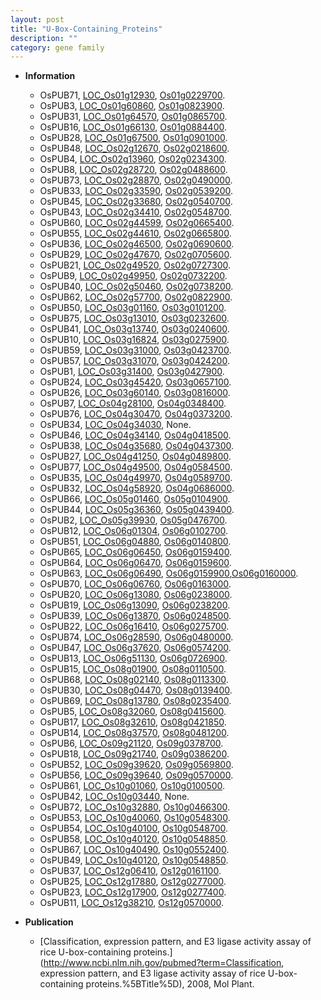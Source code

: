 ```yaml
---
layout: post
title: "U-Box-Containing_Proteins"
description: ""
category: gene family
---
```


* **Information**  
    + OsPUB71, [LOC_Os01g12930](http://rice.uga.edu/cgi-bin/ORF_infopage.cgi?orf=LOC_Os01g12930), [Os01g0229700](https://rapdb.dna.affrc.go.jp/locus/?name=Os01g0229700).
    + OsPUB3, [LOC_Os01g60860](http://rice.uga.edu/cgi-bin/ORF_infopage.cgi?orf=LOC_Os01g60860), [Os01g0823900](https://rapdb.dna.affrc.go.jp/locus/?name=Os01g0823900).
    + OsPUB31, [LOC_Os01g64570](http://rice.uga.edu/cgi-bin/ORF_infopage.cgi?orf=LOC_Os01g64570), [Os01g0865700](https://rapdb.dna.affrc.go.jp/locus/?name=Os01g0865700).
    + OsPUB16, [LOC_Os01g66130](http://rice.uga.edu/cgi-bin/ORF_infopage.cgi?orf=LOC_Os01g66130), [Os01g0884400](https://rapdb.dna.affrc.go.jp/locus/?name=Os01g0884400).
    + OsPUB28, [LOC_Os01g67500](http://rice.uga.edu/cgi-bin/ORF_infopage.cgi?orf=LOC_Os01g67500), [Os01g0901000](https://rapdb.dna.affrc.go.jp/locus/?name=Os01g0901000).
    + OsPUB48, [LOC_Os02g12670](http://rice.uga.edu/cgi-bin/ORF_infopage.cgi?orf=LOC_Os02g12670), [Os02g0218600](https://rapdb.dna.affrc.go.jp/locus/?name=Os02g0218600).
    + OsPUB4, [LOC_Os02g13960](http://rice.uga.edu/cgi-bin/ORF_infopage.cgi?orf=LOC_Os02g13960), [Os02g0234300](https://rapdb.dna.affrc.go.jp/locus/?name=Os02g0234300).
    + OsPUB8, [LOC_Os02g28720](http://rice.uga.edu/cgi-bin/ORF_infopage.cgi?orf=LOC_Os02g28720), [Os02g0488600](https://rapdb.dna.affrc.go.jp/locus/?name=Os02g0488600).
    + OsPUB73, [LOC_Os02g28870](http://rice.uga.edu/cgi-bin/ORF_infopage.cgi?orf=LOC_Os02g28870), [Os02g0490000](https://rapdb.dna.affrc.go.jp/locus/?name=Os02g0490000).
    + OsPUB33, [LOC_Os02g33590](http://rice.uga.edu/cgi-bin/ORF_infopage.cgi?orf=LOC_Os02g33590), [Os02g0539200](https://rapdb.dna.affrc.go.jp/locus/?name=Os02g0539200).
    + OsPUB45, [LOC_Os02g33680](http://rice.uga.edu/cgi-bin/ORF_infopage.cgi?orf=LOC_Os02g33680), [Os02g0540700](https://rapdb.dna.affrc.go.jp/locus/?name=Os02g0540700).
    + OsPUB43, [LOC_Os02g34410](http://rice.uga.edu/cgi-bin/ORF_infopage.cgi?orf=LOC_Os02g34410), [Os02g0548700](https://rapdb.dna.affrc.go.jp/locus/?name=Os02g0548700).
    + OsPUB60, [LOC_Os02g44599](http://rice.uga.edu/cgi-bin/ORF_infopage.cgi?orf=LOC_Os02g44599), [Os02g0665400](https://rapdb.dna.affrc.go.jp/locus/?name=Os02g0665400).
    + OsPUB55, [LOC_Os02g44610](http://rice.uga.edu/cgi-bin/ORF_infopage.cgi?orf=LOC_Os02g44610), [Os02g0665800](https://rapdb.dna.affrc.go.jp/locus/?name=Os02g0665800).
    + OsPUB36, [LOC_Os02g46500](http://rice.uga.edu/cgi-bin/ORF_infopage.cgi?orf=LOC_Os02g46500), [Os02g0690600](https://rapdb.dna.affrc.go.jp/locus/?name=Os02g0690600).
    + OsPUB29, [LOC_Os02g47670](http://rice.uga.edu/cgi-bin/ORF_infopage.cgi?orf=LOC_Os02g47670), [Os02g0705600](https://rapdb.dna.affrc.go.jp/locus/?name=Os02g0705600).
    + OsPUB21, [LOC_Os02g49520](http://rice.uga.edu/cgi-bin/ORF_infopage.cgi?orf=LOC_Os02g49520), [Os02g0727300](https://rapdb.dna.affrc.go.jp/locus/?name=Os02g0727300).
    + OsPUB9, [LOC_Os02g49950](http://rice.uga.edu/cgi-bin/ORF_infopage.cgi?orf=LOC_Os02g49950), [Os02g0732200](https://rapdb.dna.affrc.go.jp/locus/?name=Os02g0732200).
    + OsPUB40, [LOC_Os02g50460](http://rice.uga.edu/cgi-bin/ORF_infopage.cgi?orf=LOC_Os02g50460), [Os02g0738200](https://rapdb.dna.affrc.go.jp/locus/?name=Os02g0738200).
    + OsPUB62, [LOC_Os02g57700](http://rice.uga.edu/cgi-bin/ORF_infopage.cgi?orf=LOC_Os02g57700), [Os02g0822900](https://rapdb.dna.affrc.go.jp/locus/?name=Os02g0822900).
    + OsPUB50, [LOC_Os03g01160](http://rice.uga.edu/cgi-bin/ORF_infopage.cgi?orf=LOC_Os03g01160), [Os03g0101200](https://rapdb.dna.affrc.go.jp/locus/?name=Os03g0101200).
    + OsPUB75, [LOC_Os03g13010](http://rice.uga.edu/cgi-bin/ORF_infopage.cgi?orf=LOC_Os03g13010), [Os03g0232600](https://rapdb.dna.affrc.go.jp/locus/?name=Os03g0232600).
    + OsPUB41, [LOC_Os03g13740](http://rice.uga.edu/cgi-bin/ORF_infopage.cgi?orf=LOC_Os03g13740), [Os03g0240600](https://rapdb.dna.affrc.go.jp/locus/?name=Os03g0240600).
    + OsPUB10, [LOC_Os03g16824](http://rice.uga.edu/cgi-bin/ORF_infopage.cgi?orf=LOC_Os03g16824), [Os03g0275900](https://rapdb.dna.affrc.go.jp/locus/?name=Os03g0275900).
    + OsPUB59, [LOC_Os03g31000](http://rice.uga.edu/cgi-bin/ORF_infopage.cgi?orf=LOC_Os03g31000), [Os03g0423700](https://rapdb.dna.affrc.go.jp/locus/?name=Os03g0423700).
    + OsPUB57, [LOC_Os03g31070](http://rice.uga.edu/cgi-bin/ORF_infopage.cgi?orf=LOC_Os03g31070), [Os03g0424200](https://rapdb.dna.affrc.go.jp/locus/?name=Os03g0424200).
    + OsPUB1, [LOC_Os03g31400](http://rice.uga.edu/cgi-bin/ORF_infopage.cgi?orf=LOC_Os03g31400), [Os03g0427900](https://rapdb.dna.affrc.go.jp/locus/?name=Os03g0427900).
    + OsPUB24, [LOC_Os03g45420](http://rice.uga.edu/cgi-bin/ORF_infopage.cgi?orf=LOC_Os03g45420), [Os03g0657100](https://rapdb.dna.affrc.go.jp/locus/?name=Os03g0657100).
    + OsPUB26, [LOC_Os03g60140](http://rice.uga.edu/cgi-bin/ORF_infopage.cgi?orf=LOC_Os03g60140), [Os03g0816000](https://rapdb.dna.affrc.go.jp/locus/?name=Os03g0816000).
    + OsPUB7, [LOC_Os04g28100](http://rice.uga.edu/cgi-bin/ORF_infopage.cgi?orf=LOC_Os04g28100), [Os04g0348400](https://rapdb.dna.affrc.go.jp/locus/?name=Os04g0348400).
    + OsPUB76, [LOC_Os04g30470](http://rice.uga.edu/cgi-bin/ORF_infopage.cgi?orf=LOC_Os04g30470), [Os04g0373200](https://rapdb.dna.affrc.go.jp/locus/?name=Os04g0373200).
    + OsPUB34, [LOC_Os04g34030](http://rice.uga.edu/cgi-bin/ORF_infopage.cgi?orf=LOC_Os04g34030), None.
    + OsPUB46, [LOC_Os04g34140](http://rice.uga.edu/cgi-bin/ORF_infopage.cgi?orf=LOC_Os04g34140), [Os04g0418500](https://rapdb.dna.affrc.go.jp/locus/?name=Os04g0418500).
    + OsPUB38, [LOC_Os04g35680](http://rice.uga.edu/cgi-bin/ORF_infopage.cgi?orf=LOC_Os04g35680), [Os04g0437300](https://rapdb.dna.affrc.go.jp/locus/?name=Os04g0437300).
    + OsPUB27, [LOC_Os04g41250](http://rice.uga.edu/cgi-bin/ORF_infopage.cgi?orf=LOC_Os04g41250), [Os04g0489800](https://rapdb.dna.affrc.go.jp/locus/?name=Os04g0489800).
    + OsPUB77, [LOC_Os04g49500](http://rice.uga.edu/cgi-bin/ORF_infopage.cgi?orf=LOC_Os04g49500), [Os04g0584500](https://rapdb.dna.affrc.go.jp/locus/?name=Os04g0584500).
    + OsPUB35, [LOC_Os04g49970](http://rice.uga.edu/cgi-bin/ORF_infopage.cgi?orf=LOC_Os04g49970), [Os04g0589700](https://rapdb.dna.affrc.go.jp/locus/?name=Os04g0589700).
    + OsPUB32, [LOC_Os04g58920](http://rice.uga.edu/cgi-bin/ORF_infopage.cgi?orf=LOC_Os04g58920), [Os04g0686000](https://rapdb.dna.affrc.go.jp/locus/?name=Os04g0686000).
    + OsPUB66, [LOC_Os05g01460](http://rice.uga.edu/cgi-bin/ORF_infopage.cgi?orf=LOC_Os05g01460), [Os05g0104900](https://rapdb.dna.affrc.go.jp/locus/?name=Os05g0104900).
    + OsPUB44, [LOC_Os05g36360](http://rice.uga.edu/cgi-bin/ORF_infopage.cgi?orf=LOC_Os05g36360), [Os05g0439400](https://rapdb.dna.affrc.go.jp/locus/?name=Os05g0439400).
    + OsPUB2, [LOC_Os05g39930](http://rice.uga.edu/cgi-bin/ORF_infopage.cgi?orf=LOC_Os05g39930), [Os05g0476700](https://rapdb.dna.affrc.go.jp/locus/?name=Os05g0476700).
    + OsPUB12, [LOC_Os06g01304](http://rice.uga.edu/cgi-bin/ORF_infopage.cgi?orf=LOC_Os06g01304), [Os06g0102700](https://rapdb.dna.affrc.go.jp/locus/?name=Os06g0102700).
    + OsPUB51, [LOC_Os06g04880](http://rice.uga.edu/cgi-bin/ORF_infopage.cgi?orf=LOC_Os06g04880), [Os06g0140800](https://rapdb.dna.affrc.go.jp/locus/?name=Os06g0140800).
    + OsPUB65, [LOC_Os06g06450](http://rice.uga.edu/cgi-bin/ORF_infopage.cgi?orf=LOC_Os06g06450), [Os06g0159400](https://rapdb.dna.affrc.go.jp/locus/?name=Os06g0159400).
    + OsPUB64, [LOC_Os06g06470](http://rice.uga.edu/cgi-bin/ORF_infopage.cgi?orf=LOC_Os06g06470), [Os06g0159600](https://rapdb.dna.affrc.go.jp/locus/?name=Os06g0159600).
    + OsPUB63, [LOC_Os06g06490](http://rice.uga.edu/cgi-bin/ORF_infopage.cgi?orf=LOC_Os06g06490), [Os06g0159900](https://rapdb.dna.affrc.go.jp/locus/?name=Os06g0159900),[Os06g0160000](https://rapdb.dna.affrc.go.jp/locus/?name=Os06g0160000).
    + OsPUB70, [LOC_Os06g06760](http://rice.uga.edu/cgi-bin/ORF_infopage.cgi?orf=LOC_Os06g06760), [Os06g0163000](https://rapdb.dna.affrc.go.jp/locus/?name=Os06g0163000).
    + OsPUB20, [LOC_Os06g13080](http://rice.uga.edu/cgi-bin/ORF_infopage.cgi?orf=LOC_Os06g13080), [Os06g0238000](https://rapdb.dna.affrc.go.jp/locus/?name=Os06g0238000).
    + OsPUB19, [LOC_Os06g13090](http://rice.uga.edu/cgi-bin/ORF_infopage.cgi?orf=LOC_Os06g13090), [Os06g0238200](https://rapdb.dna.affrc.go.jp/locus/?name=Os06g0238200).
    + OsPUB39, [LOC_Os06g13870](http://rice.uga.edu/cgi-bin/ORF_infopage.cgi?orf=LOC_Os06g13870), [Os06g0248500](https://rapdb.dna.affrc.go.jp/locus/?name=Os06g0248500).
    + OsPUB22, [LOC_Os06g16410](http://rice.uga.edu/cgi-bin/ORF_infopage.cgi?orf=LOC_Os06g16410), [Os06g0275700](https://rapdb.dna.affrc.go.jp/locus/?name=Os06g0275700).
    + OsPUB74, [LOC_Os06g28590](http://rice.uga.edu/cgi-bin/ORF_infopage.cgi?orf=LOC_Os06g28590), [Os06g0480000](https://rapdb.dna.affrc.go.jp/locus/?name=Os06g0480000).
    + OsPUB47, [LOC_Os06g37620](http://rice.uga.edu/cgi-bin/ORF_infopage.cgi?orf=LOC_Os06g37620), [Os06g0574200](https://rapdb.dna.affrc.go.jp/locus/?name=Os06g0574200).
    + OsPUB13, [LOC_Os06g51130](http://rice.uga.edu/cgi-bin/ORF_infopage.cgi?orf=LOC_Os06g51130), [Os06g0726900](https://rapdb.dna.affrc.go.jp/locus/?name=Os06g0726900).
    + OsPUB15, [LOC_Os08g01900](http://rice.uga.edu/cgi-bin/ORF_infopage.cgi?orf=LOC_Os08g01900), [Os08g0110500](https://rapdb.dna.affrc.go.jp/locus/?name=Os08g0110500).
    + OsPUB68, [LOC_Os08g02140](http://rice.uga.edu/cgi-bin/ORF_infopage.cgi?orf=LOC_Os08g02140), [Os08g0113300](https://rapdb.dna.affrc.go.jp/locus/?name=Os08g0113300).
    + OsPUB30, [LOC_Os08g04470](http://rice.uga.edu/cgi-bin/ORF_infopage.cgi?orf=LOC_Os08g04470), [Os08g0139400](https://rapdb.dna.affrc.go.jp/locus/?name=Os08g0139400).
    + OsPUB69, [LOC_Os08g13780](http://rice.uga.edu/cgi-bin/ORF_infopage.cgi?orf=LOC_Os08g13780), [Os08g0235400](https://rapdb.dna.affrc.go.jp/locus/?name=Os08g0235400).
    + OsPUB5, [LOC_Os08g32060](http://rice.uga.edu/cgi-bin/ORF_infopage.cgi?orf=LOC_Os08g32060), [Os08g0415600](https://rapdb.dna.affrc.go.jp/locus/?name=Os08g0415600).
    + OsPUB17, [LOC_Os08g32610](http://rice.uga.edu/cgi-bin/ORF_infopage.cgi?orf=LOC_Os08g32610), [Os08g0421850](https://rapdb.dna.affrc.go.jp/locus/?name=Os08g0421850).
    + OsPUB14, [LOC_Os08g37570](http://rice.uga.edu/cgi-bin/ORF_infopage.cgi?orf=LOC_Os08g37570), [Os08g0481200](https://rapdb.dna.affrc.go.jp/locus/?name=Os08g0481200).
    + OsPUB6, [LOC_Os09g21120](http://rice.uga.edu/cgi-bin/ORF_infopage.cgi?orf=LOC_Os09g21120), [Os09g0378700](https://rapdb.dna.affrc.go.jp/locus/?name=Os09g0378700).
    + OsPUB18, [LOC_Os09g21740](http://rice.uga.edu/cgi-bin/ORF_infopage.cgi?orf=LOC_Os09g21740), [Os09g0386200](https://rapdb.dna.affrc.go.jp/locus/?name=Os09g0386200).
    + OsPUB52, [LOC_Os09g39620](http://rice.uga.edu/cgi-bin/ORF_infopage.cgi?orf=LOC_Os09g39620), [Os09g0569800](https://rapdb.dna.affrc.go.jp/locus/?name=Os09g0569800).
    + OsPUB56, [LOC_Os09g39640](http://rice.uga.edu/cgi-bin/ORF_infopage.cgi?orf=LOC_Os09g39640), [Os09g0570000](https://rapdb.dna.affrc.go.jp/locus/?name=Os09g0570000).
    + OsPUB61, [LOC_Os10g01060](http://rice.uga.edu/cgi-bin/ORF_infopage.cgi?orf=LOC_Os10g01060), [Os10g0100500](https://rapdb.dna.affrc.go.jp/locus/?name=Os10g0100500).
    + OsPUB42, [LOC_Os10g03440](http://rice.uga.edu/cgi-bin/ORF_infopage.cgi?orf=LOC_Os10g03440), None.
    + OsPUB72, [LOC_Os10g32880](http://rice.uga.edu/cgi-bin/ORF_infopage.cgi?orf=LOC_Os10g32880), [Os10g0466300](https://rapdb.dna.affrc.go.jp/locus/?name=Os10g0466300).
    + OsPUB53, [LOC_Os10g40060](http://rice.uga.edu/cgi-bin/ORF_infopage.cgi?orf=LOC_Os10g40060), [Os10g0548300](https://rapdb.dna.affrc.go.jp/locus/?name=Os10g0548300).
    + OsPUB54, [LOC_Os10g40100](http://rice.uga.edu/cgi-bin/ORF_infopage.cgi?orf=LOC_Os10g40100), [Os10g0548700](https://rapdb.dna.affrc.go.jp/locus/?name=Os10g0548700).
    + OsPUB58, [LOC_Os10g40120](http://rice.uga.edu/cgi-bin/ORF_infopage.cgi?orf=LOC_Os10g40120), [Os10g0548850](https://rapdb.dna.affrc.go.jp/locus/?name=Os10g0548850).
    + OsPUB67, [LOC_Os10g40490](http://rice.uga.edu/cgi-bin/ORF_infopage.cgi?orf=LOC_Os10g40490), [Os10g0552400](https://rapdb.dna.affrc.go.jp/locus/?name=Os10g0552400).
    + OsPUB49, [LOC_Os10g40120](http://rice.uga.edu/cgi-bin/ORF_infopage.cgi?orf=LOC_Os10g40120), [Os10g0548850](https://rapdb.dna.affrc.go.jp/locus/?name=Os10g0548850).
    + OsPUB37, [LOC_Os12g06410](http://rice.uga.edu/cgi-bin/ORF_infopage.cgi?orf=LOC_Os12g06410), [Os12g0161100](https://rapdb.dna.affrc.go.jp/locus/?name=Os12g0161100).
    + OsPUB25, [LOC_Os12g17880](http://rice.uga.edu/cgi-bin/ORF_infopage.cgi?orf=LOC_Os12g17880), [Os12g0277000](https://rapdb.dna.affrc.go.jp/locus/?name=Os12g0277000).
    + OsPUB23, [LOC_Os12g17900](http://rice.uga.edu/cgi-bin/ORF_infopage.cgi?orf=LOC_Os12g17900), [Os12g0277400](https://rapdb.dna.affrc.go.jp/locus/?name=Os12g0277400).
    + OsPUB11, [LOC_Os12g38210](http://rice.uga.edu/cgi-bin/ORF_infopage.cgi?orf=LOC_Os12g38210), [Os12g0570000](https://rapdb.dna.affrc.go.jp/locus/?name=Os12g0570000).

* **Publication**  
    + [Classification, expression pattern, and E3 ligase activity assay of rice U-box-containing proteins.](http://www.ncbi.nlm.nih.gov/pubmed?term=Classification, expression pattern, and E3 ligase activity assay of rice U-box-containing proteins.%5BTitle%5D), 2008, Mol Plant.


